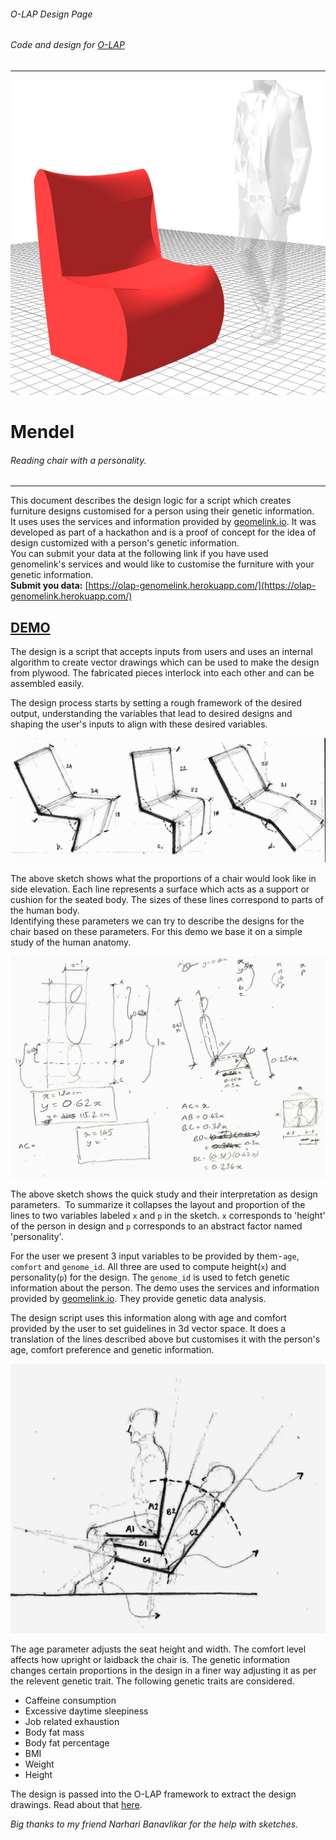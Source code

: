 ###### O-LAP Design Page
###### Code and design for [O-LAP](https://o-lap.com)  
---
![Mendel](https://raw.githubusercontent.com/amitlzkpa/mendel/master/design/display.jpg)
# Mendel  
###### Reading chair with a personality.  
---

This document describes the design logic for a script which creates furniture designs customised for a person using their genetic information.  
It uses uses the services and information provided by [geomelink.io](https://geomelink.io). It was developed as part of a hackathon and is a proof of concept for the idea of design customized with a person's genetic information.   
You can submit your data at the following link if you have used genomelink's services and would like to customise the furniture with your genetic information.  
**Submit you data:** [https://olap-genomelink.herokuapp.com/](https://olap-genomelink.herokuapp.com/)  

## [DEMO](https://o-lap.org/app.html?a=amitlzkpa&r=o-lap_mendel)
The design is a script that accepts inputs from users and uses an internal algorithm to create vector drawings which can be used to make the design from plywood. The fabricated pieces interlock into each other and can be assembled easily.  

The design process starts by setting a rough framework of the desired output, understanding the variables that lead to desired designs and shaping the user's inputs to align with these desired variables.  

![Identifying the parametric components.](https://github.com/amitlzkpa/mendel/blob/master/data/concept_profiles.jpg?raw=true)  

The above sketch shows what the proportions of a chair would look like in side elevation. Each line represents a surface which acts as a support or cushion for the seated body. The sizes of these lines correspond to parts of the human body.  
Identifying these parameters we can try to describe the designs for the chair based on these parameters. For this demo we base it on a simple study of the human anatomy.  

![Relating the human proportions to the above parameters.](https://github.com/amitlzkpa/mendel/blob/master/data/concept_ratios.jpg?raw=true)  

The above sketch shows the quick study and their interpretation as design parameters.  
To summarize it collapses the layout and proportion of the lines to two variables labeled `x` and `p` in the sketch. `x` corresponds to 'height' of the person in design and `p` corresponds to an abstract factor named 'personality'.  

For the user we present 3 input variables to be provided by them - `age`, `comfort` and `genome_id`. All three are used to compute height(`x`) and personality(`p`) for the design. The `genome_id` is used to fetch genetic information about the person. The demo uses the services and information provided by [geomelink.io](https://geomelink.io). They provide genetic data analysis.  

The design script uses this information along with age and comfort provided by the user to set guidelines in 3d vector space. It does a translation of the lines described above but customises it with the person's age, comfort preference and genetic information.  

![here](https://github.com/amitlzkpa/mendel/blob/master/data/concept_design3.jpg?raw=true)

The age parameter adjusts the seat height and width. The comfort level affects how upright or laidback the chair is. The genetic information changes certain proportions in the design in a finer way adjusting it as per the relevent genetic trait. The following genetic traits are considered.  
* Caffeine consumption
* Excessive daytime sleepiness
* Job related exhaustion
* Body fat mass
* Body fat percentage
* BMI
* Weight
* Height

The design is passed into the O-LAP framework to extract the design drawings. Read about that [here](https://github.com/O-LAP/home).  


*Big thanks to my friend Narhari Banavlikar for the help with sketches.*
